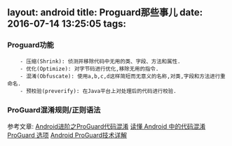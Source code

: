 layout: android
title: Proguard那些事儿
date: 2016-07-14 13:25:05
tags:
---
### Proguard功能
```
    - 压缩(Shrink): 侦测并移除代码中无用的类、字段、方法和属性.
    - 优化(Optimize): 对字节码进行优化,移除无用的指令.
    - 混淆(Obfuscate): 使用a,b,c,d这样简短而无意义的名称,对类,字段和方法进行重命名.
    - 预校验(preverify): 在Java平台上对处理后的代码进行校验.
```

### ProGuard混淆规则/正则语法


参考文章:
[Android进阶之ProGuard代码混淆](http://hanhailong.com/2015/12/28/Android%E8%BF%9B%E9%98%B6%E4%B9%8BProGuard%E4%BB%A3%E7%A0%81%E6%B7%B7%E6%B7%86/?hmsr=toutiao.io&utm_medium=toutiao.io&utm_source=toutiao.io)
[读懂 Android 中的代码混淆](http://droidyue.com/blog/2016/07/10/understanding-android-obfuscated-code-by-proguard/?hmsr=toutiao.io&utm_medium=toutiao.io&utm_source=toutiao.io)
[ProGuard 选项](http://www.open-open.com/lib/view/open1449238996467.html)
[Android ProGuard技术详解](http://blog.csdn.net/wzy_1988/article/details/50061501)
